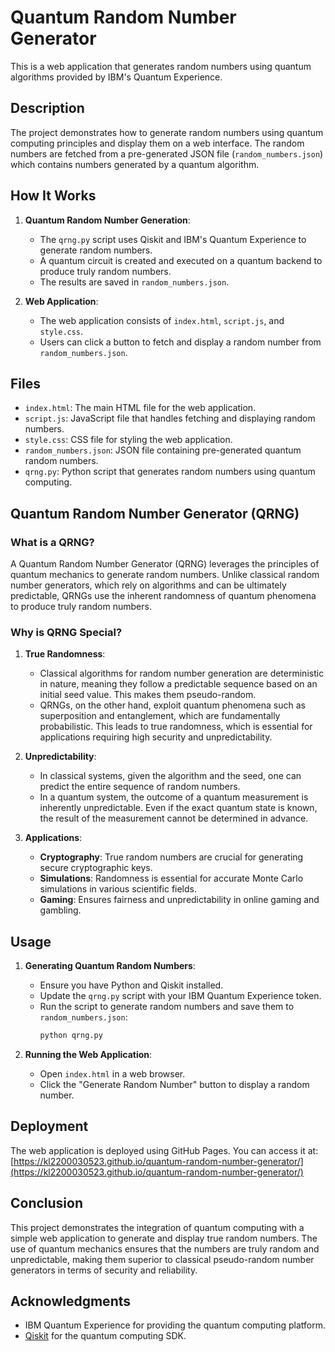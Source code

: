# Quantum Random Number Generator

This is a web application that generates random numbers using quantum algorithms provided by IBM's Quantum Experience.

## Description

The project demonstrates how to generate random numbers using quantum computing principles and display them on a web interface. The random numbers are fetched from a pre-generated JSON file (`random_numbers.json`) which contains numbers generated by a quantum algorithm.

## How It Works

1. **Quantum Random Number Generation**:
   - The `qrng.py` script uses Qiskit and IBM's Quantum Experience to generate random numbers.
   - A quantum circuit is created and executed on a quantum backend to produce truly random numbers.
   - The results are saved in `random_numbers.json`.

2. **Web Application**:
   - The web application consists of `index.html`, `script.js`, and `style.css`.
   - Users can click a button to fetch and display a random number from `random_numbers.json`.

## Files

- `index.html`: The main HTML file for the web application.
- `script.js`: JavaScript file that handles fetching and displaying random numbers.
- `style.css`: CSS file for styling the web application.
- `random_numbers.json`: JSON file containing pre-generated quantum random numbers.
- `qrng.py`: Python script that generates random numbers using quantum computing.

## Quantum Random Number Generator (QRNG)

### What is a QRNG?

A Quantum Random Number Generator (QRNG) leverages the principles of quantum mechanics to generate random numbers. Unlike classical random number generators, which rely on algorithms and can be ultimately predictable, QRNGs use the inherent randomness of quantum phenomena to produce truly random numbers.

### Why is QRNG Special?

1. **True Randomness**: 
   - Classical algorithms for random number generation are deterministic in nature, meaning they follow a predictable sequence based on an initial seed value. This makes them pseudo-random.
   - QRNGs, on the other hand, exploit quantum phenomena such as superposition and entanglement, which are fundamentally probabilistic. This leads to true randomness, which is essential for applications requiring high security and unpredictability.

2. **Unpredictability**:
   - In classical systems, given the algorithm and the seed, one can predict the entire sequence of random numbers.
   - In a quantum system, the outcome of a quantum measurement is inherently unpredictable. Even if the exact quantum state is known, the result of the measurement cannot be determined in advance.

3. **Applications**:
   - **Cryptography**: True random numbers are crucial for generating secure cryptographic keys.
   - **Simulations**: Randomness is essential for accurate Monte Carlo simulations in various scientific fields.
   - **Gaming**: Ensures fairness and unpredictability in online gaming and gambling.

## Usage

1. **Generating Quantum Random Numbers**:
   - Ensure you have Python and Qiskit installed.
   - Update the `qrng.py` script with your IBM Quantum Experience token.
   - Run the script to generate random numbers and save them to `random_numbers.json`:
     ```sh
     python qrng.py
     ```

2. **Running the Web Application**:
   - Open `index.html` in a web browser.
   - Click the "Generate Random Number" button to display a random number.

## Deployment

The web application is deployed using GitHub Pages. You can access it at:
[https://kl2200030523.github.io/quantum-random-number-generator/](https://kl2200030523.github.io/quantum-random-number-generator/)

## Conclusion

This project demonstrates the integration of quantum computing with a simple web application to generate and display true random numbers. The use of quantum mechanics ensures that the numbers are truly random and unpredictable, making them superior to classical pseudo-random number generators in terms of security and reliability.

## Acknowledgments

- IBM Quantum Experience for providing the quantum computing platform.
- [Qiskit](https://qiskit.org/) for the quantum computing SDK.
